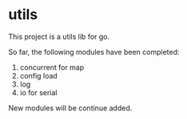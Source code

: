 # utils

This project is a  utils lib for go.

So far, the following modules have been completed:
  1. concurrent for map
  2. config load
  3. log
  4. io for serial
  
 New modules will be continue added.
